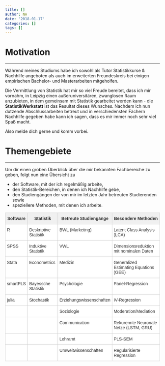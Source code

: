 ```yaml
---
title: []
author: NH
date: '2018-01-17'
categories: []
tags: []
---
```


# Motivation
___

Während meines Studiums habe ich sowohl als Tutor Statistikkurse & Nachhilfe angeboten als auch im erweiterten Freundeskreis bei einigen empirischen Bachelor- und Masterarbeiten mitgeholfen.

Die Vermittlung von Statistik hat mir so viel Freude bereitet, dass ich mir vornahm, in Leipzig einen außeruniversitären, zwanglosen Raum anzubieten, in dem gemeinsam mit Statistik gearbeitet werden kann - die **StatistikWerkstatt** ist das Resultat dieses Wunsches.
Nachdem ich nun dutzende Abschlussarbeiten betreut und in verschiedensten Fächern Nachhilfe gegeben habe kann ich sagen, dass es mir immer noch sehr viel Spaß macht.

Also melde dich gerne und komm vorbei.


# Themengebiete
___

Um dir einen groben Überblick über die mir bekannten Fachbereiche zu geben, folgt nun eine Übersicht zu

* der Software, mit der ich regelmäßig arbeite,
* den Statistik-Bereichen, in denen ich Nachhilfe gebe,
* den Studiengängen der von mir im letzten Jahr betreuten Studierenden sowie
* speziellere Methoden, mit denen ich arbeite.

<style type="text/css">
.tg  {border-collapse:collapse;border-spacing:0;border-color:#ccc;}
.tg td{font-family:Arial, sans-serif;font-size:14px;padding:10px 5px;border-style:solid;border-width:1px;overflow:hidden;word-break:normal;border-color:#ccc;color:#333;background-color:#fff;}
.tg th{font-family:Arial, sans-serif;font-size:14px;font-weight:normal;padding:10px 5px;border-style:solid;border-width:1px;overflow:hidden;word-break:normal;border-color:#ccc;color:#333;background-color:#f0f0f0;}
.tg .tg-9hbo{font-weight:bold;vertical-align:top}
.tg .tg-yw4l{vertical-align:top}
</style>
<table class="tg">
  <tr>
    <th class="tg-9hbo">Software<br></th>
    <th class="tg-9hbo">Statistik</th>
    <th class="tg-9hbo">Betreute Studiengänge</th>
    <th class="tg-9hbo">Besondere Methoden</th>
  </tr>
  <tr>
    <td class="tg-yw4l">R</td>
    <td class="tg-yw4l">Deskriptive Statistik</td>
    <td class="tg-yw4l">BWL (Marketing)</td>
    <td class="tg-yw4l">Latent Class Analysis (LCA)</td>
  </tr>
  <tr>
    <td class="tg-yw4l">SPSS</td>
    <td class="tg-yw4l">Induktive Statistik</td>
    <td class="tg-yw4l">VWL</td>
    <td class="tg-yw4l">Dimensionsreduktion mit nominalen Daten</td>
  </tr>
  <tr>
    <td class="tg-yw4l">Stata</td>
    <td class="tg-yw4l">Econometrics</td>
    <td class="tg-yw4l">Medizin</td>
    <td class="tg-yw4l">Generalized Estimating Equations (GEE)</td>
  </tr>
  <tr>
    <td class="tg-yw4l">smartPLS</td>
    <td class="tg-yw4l">Bayessche Statistik</td>
    <td class="tg-yw4l">Psychologie</td>
    <td class="tg-yw4l">Panel-Regression</td>
  </tr>
  <tr>
    <td class="tg-yw4l">julia</td>
    <td class="tg-yw4l">Stochastik</td>
    <td class="tg-yw4l">Erziehungswissenschaften</td>
    <td class="tg-yw4l">IV-Regression</td>
  </tr>
  <tr>
    <td class="tg-yw4l"></td>
    <td class="tg-yw4l"></td>
    <td class="tg-yw4l">Soziologie</td>
    <td class="tg-yw4l">Moderation/Mediation</td>
  </tr>
  <tr>
    <td class="tg-yw4l"></td>
    <td class="tg-yw4l"></td>
    <td class="tg-yw4l">Communication</td>
    <td class="tg-yw4l">Rekurennte Neuronale Netze (LSTM, GRU)</td>
  </tr>
  <tr>
    <td class="tg-yw4l"></td>
    <td class="tg-yw4l"></td>
    <td class="tg-yw4l">Lehramt</td>
    <td class="tg-yw4l">PLS-SEM</td>
  </tr>
  <tr>
    <td class="tg-yw4l"></td>
    <td class="tg-yw4l"></td>
    <td class="tg-yw4l">Umweltwissenschaften</td>
    <td class="tg-yw4l">Regularisierte Regression</td>
  </tr>
</table>